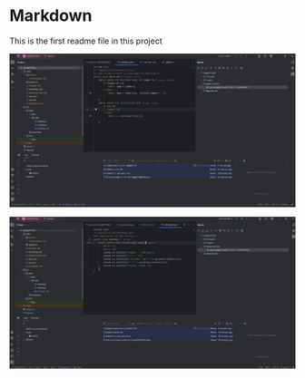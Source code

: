 # Markdown

This is the first readme file in this project

![img.png](../../../../img.png)


![img.png](../../../../img1.png)

